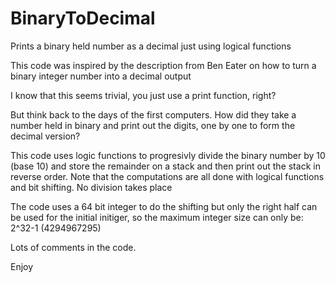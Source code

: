 # BinaryToDecimal
Prints a binary held number as a decimal just using logical functions

This code was inspired by the description from Ben Eater on how to turn a binary integer number into a decimal output

I know that this seems trivial, you just use a print function, right?

But think back to the days of the first computers. How did they take a number held in binary and print out the digits, one by one to form the decimal version?

This code uses logic functions to progresivly divide the binary number by 10 (base 10) and store the remainder on a stack and then
print out the stack in reverse order. Note that the computations are all done with logical functions and bit shifting. No division takes place

The code uses a 64 bit integer to do the shifting but only the right half can be used for the initial initiger, so the maximum integer size can only be:
2^32-1 (4294967295)

Lots of comments in the code.

Enjoy
